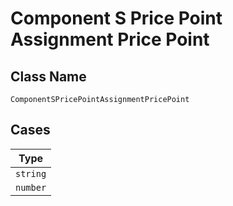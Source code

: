 
# Component S Price Point Assignment Price Point

## Class Name

`ComponentSPricePointAssignmentPricePoint`

## Cases

| Type |
|  --- |
| `string` |
| `number` |

